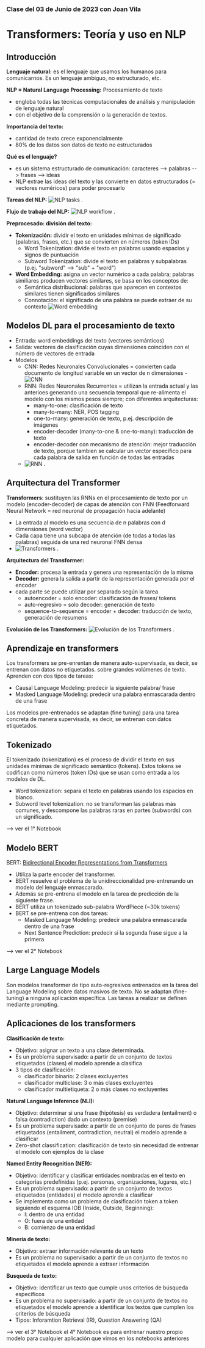 ### Clase del 03 de Junio de 2023 con Joan Vila
# Transformers: Teoría y uso en NLP

## Introducción
**Lenguaje natural:** es el lenguaje que usamos los humanos para comunicarnos. Es un lenguaje ambiguo, no estructurado, etc.

**NLP = Natural Language Processing:** Procesamiento de texto
- engloba todas las técnicas computacionales de análisis y manipulación de lenguaje natural
- con el objetivo de la comprensión o la generación de textos.

**Importancia del texto:**
- cantidad de texto crece exponencialmente
- 80% de los datos son datos de texto no estructurados

**Qué es el lenguaje?**
- es un sistema estructurado de comunicación: caracteres --> palabras --> frases --> ideas
- NLP extrae las ideas del texto y las convierte en datos estructurados (= vectores numéricos) para poder procesarlo

**Tareas del NLP:**
![NLP tasks](https://miro.medium.com/v2/resize:fit:1400/1*pR9nbCcPHwCZnSX5VHrYZA.png)
.

**Flujo de trabajo del NLP:**
![NLP workflow](https://www.linguamatics.com/sites/default/files/inline-images/nlp-machine-learning-workflow_1.jpg)
.

**Preprocesado: división del texto:**
- **Tokenización:** dividir el texto en unidades mínimas de significado (palabras, frases, etc.) que se convierten en números (token IDs)
    - Word Tokenization: divide el texto en palabras usando espacios y signos de puntuación
    - Subword Tokenization: divide el texto en palabras y subpalabras (p.ej. "subword" --> "sub" + "word")
- **Word Embedding:** asigna un vector numérico a cada palabra; palabras similiares producen vectores similares, se basa en los conceptos de:
    - Semántica distribucional: palabras que aparecen en contextos similares tienen significados similares
    - Connotación: el significado de una palabra se puede extraer de su contexto
    ![Word embedding](https://miro.medium.com/v2/resize:fit:1400/1*gcC7b_v7OKWutYN1NAHyMQ.png)

## Modelos DL para el procesamiento de texto
- Entrada: word embeddings del texto (vectores semánticos)
- Salida: vectores de clasificación cuyas dimensiones coinciden con el número de vectores de entrada
- Modelos
    - CNN: Redes Neuronales Convolucionales = convierten cada documento de longitud variable en un vector de n dimensiones
    -![CNN](https://d3i71xaburhd42.cloudfront.net/45f7bf79a377edb5182d48e9ba4108d94173ab4a/3-Figure1-1.png)
    - RNN: Redes Neuronales Recurrentes = utilizan la entrada actual y las anterioes generando una secuencia temporal que re-alimenta el modelo con los mismos pesos siempre; con diferentes arquitecturas:
        - many-to-one: clasificación de texto
        - many-to-many: NER, POS tagging
        - one-to-many: generación de texto, p.ej. descripción de imágenes
        - encoder-decoder (many-to-one & one-to-many): traducción de texto
        - encoder-decoder con mecanismo de atención: mejor traducción de texto, porque tambien se calcular un vector específico para cada palabra de salida en función de
todas las entradas
    - ![RNN](https://encrypted-tbn0.gstatic.com/images?q=tbn:ANd9GcTQsIs6PLItnKp9suJoPjMHjlF-SnuBhgb2OeFfjQ1owmrQkLU8Wsut8wvxIghYy182xIc&usqp=CAU)
.
## Arquitectura del Transformer
**Transformers**: sustituyen las RNNs en el procesamiento de texto por un modelo (encoder-decoder) de capas de atención con FNN (Feedforward Neural Network = red neuronal de propagación hacia adelante) 
- La entrada al modelo es una secuencia de n palabras con d dimensiones (word vector)
- Cada capa tiene una subcapa de atención (de todas a todas las palabras) seguida de una red neuronal FNN densa
- ![Transformers](https://d2l.ai/_images/transformer.svg)
.

**Arquitectura del Transformer:**
- **Encoder:** procesa la entrada y genera una representación de la misma
- **Decoder:** genera la salida a partir de la representación generada por el encoder
- cada parte se puede utilizar por separado según la tarea
    - autoencoder = solo encoder: clasificación de frases/ tokens
    - auto-regresivo = solo decoder: generación de texto
    - sequence-to-sequence = encoder + decoder: traducción de texto, generación de resumens

**Evolución de los Transformers:**
![Evolución de los Transformers](https://miro.medium.com/v2/resize:fit:1400/1*RjK51ir02N5EldyVjdacNA.png)
.

## Aprendizaje en transformers 
Los transformers se pre-enrentan de manera auto-supervisada, es decir, se entrenan con datos no etiquetados. sobre grandes volúmenes de texto. Aprenden con dos tipos de tareas:
- Causal Language Modeling: predecir la siguiente palabra/ frase
- Masked Language Modeling: predecir una palabra enmascarada dentro de una frase

Los modelos pre-entrenados se adaptan (fine tuning) para una tarea concreta de manera supervisada, es decir, se entrenan con datos etiquetados.

## Tokenizado
El tokenizado (tokenization) es el proceso de dividir el texto en sus unidades mínimas de significado semántico (tokens).
Estos tokens se codifican como números (token IDs) que se usan como entrada a los modelos de DL.
- Word tokenization: separa el texto en palabras usando los espacios en blanco.
- Subword level tokenization: no se transforman las palabras más comunes, y descompone las palabras raras en partes (subwords) con un significado.

--> ver el 1° Notebook 

## Modelo BERT
BERT: [Bidirectional Encoder Representations from Transformers](https://arxiv.org/pdf/1810.04805.pdf)
- Utiliza la parte encoder del transformer. 
- BERT resuelve el problema de la unidireccionalidad pre-entrenando un modelo del lenguaje enmascarado.
- Además se pre-entrena el modelo en la tarea de predicción de la siguiente frase.
- BERT utiliza un tokenizado sub-palabra WordPiece (~30k tokens)
- BERT se pre-entrena con dos tareas:
    - Masked Language Modeling: predecir una palabra enmascarada dentro de una frase
    - Next Sentence Prediction: predecir si la segunda frase sigue a la primera

--> ver el 2° Notebook 

## Large Language Models
Son modelos transformer de tipo auto-regresivos entrenados en la tarea del Language Modeling sobre datos masivos de texto. No se adaptan (fine-tuning) a ninguna aplicación específica. Las tareas a realizar se definen mediante prompting.

## Aplicaciones de los transformers

**Clasificación de texto:**
- Objetivo: asignar un texto a una clase determinada. 
- Es un problema supervisado: a partir de un conjunto de textos etiquetados
(clases) el modelo aprende a clasifica
- 3 tipos de clasificación:
    - clasificador binario: 2 clases excluyentes
    - clasificador multiclase: 3 o más clases excluyentes
    - clasificador multietiqueta: 2 o más clases no excluyentes

**Natural Language Inference (NLI):**
- Objetivo: determinar si una frase (hipótesis) es verdadera (entailment) o falsa (contradiction) dado un contexto (premise)
- Es un problema supervisado: a partir de un conjunto de pares de frases etiquetados (entailment, contradiction, neutral) el modelo aprende a clasificar
- Zero-shot classification: clasificación de texto sin necesidad de entrenar el modelo con ejemplos de la clase

**Named Entity Recognition (NER):**
- Objetivo: identificar y clasificar entidades nombradas en el texto en categorías predefinidas (p.ej. personas, organizaciones, lugares, etc.)
- Es un problema supervisado: a partir de un conjunto de textos etiquetados (entidades) el modelo aprende a clasificar
- Se implementa como un problema de clasificación token a token siguiendo el esquema IOB (Inside, Outside, Beginning):
    - I: dentro de una entidad
    - O: fuera de una entidad
    - B: comienzo de una entidad

**Minería de texto:**
- Objetivo: extraer información relevante de un texto
- Es un problema no supervisado: a partir de un conjunto de textos no etiquetados el modelo aprende a extraer información

**Busqueda de texto:**
- Objetivo: identificar un texto que cumple unos criterios de búsqueda específicos
- Es un problema no supervisado: a partir de un conjunto de textos no etiquetados el modelo aprende a identificar los textos que cumplen los criterios de búsqueda
- Tipos: Inforamtion Retrieval (IR), Question Answering (QA)

--> ver el 3° Notebook 
el 4° Notebook es para entrenar nuestro propio modelo para cualquier aplicación que vimos en los notebooks anteriores